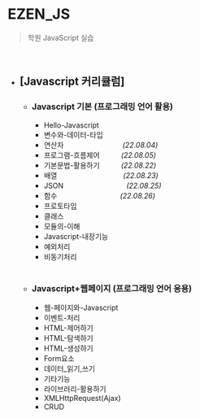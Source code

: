 # EZEN_JS

> 학원 JavaScript 실습

<br>

- ## [Javascript 커리큘럼]

  - ### Javascript 기본 (프로그래밍 언어 활용)

    - Hello-Javascript
    - 변수와-데이터-타입
    - 연산자　　　　　　　　 _(22.08.04)_
    - 프로그램-흐름제어　　　*(22.08.05)*
    - 기본문법-활용하기　　　_(22.08.22)_
    - 배열　　　　　　　　 　_(22.08.23)_
    - JSON　　　　　 　　 　  _(22.08.25)_
    - 함수　　　　　  　　 　  _(22.08.26)_
    - 프로토타입
    - 클래스
    - 모듈의-이해
    - Javascript-내장기능
    - 예외처리
    - 비동기처리

    <br>

  - ### Javascript+웹페이지 (프로그래밍 언어 응용)
    - 웹-페이지와-Javascript
    - 이벤트-처리
    - HTML-제어하기
    - HTML-탐색하기
    - HTML-생성하기
    - Form요소
    - 데이터\_읽기,쓰기
    - 기타기능
    - 라이브러리-활용하기
    - XMLHttpRequest(Ajax)
    - CRUD
